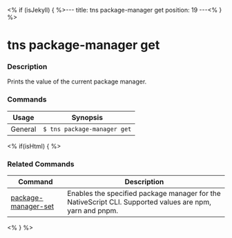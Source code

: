 <% if (isJekyll) { %>---
title: tns package-manager get
position: 19
---<% } %>

# tns package-manager get

### Description

Prints the value of the current package manager.

### Commands

Usage | Synopsis
------|-------
General | `$ tns package-manager get`

<% if(isHtml) { %>

### Related Commands

Command | Description
----------|----------
[package-manager-set](package-manager-set.html) | Enables the specified package manager for the NativeScript CLI. Supported values are npm, yarn and pnpm.
<% } %>